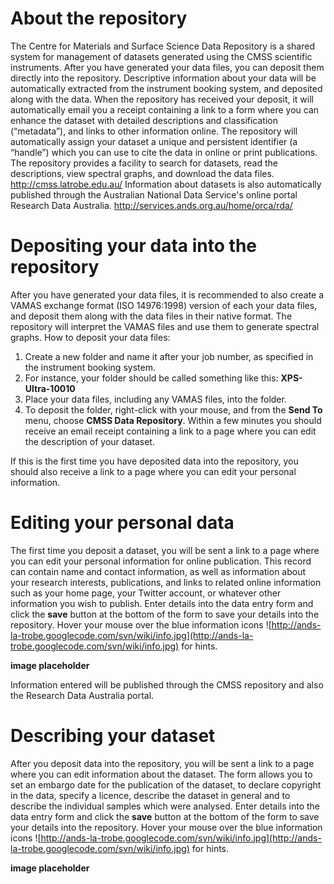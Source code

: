 # About the repository #

The Centre for Materials and Surface Science Data Repository is a shared system for management of datasets generated using the CMSS scientific instruments.
After you have generated your data files, you can deposit them directly into the repository. Descriptive information about your data will be automatically extracted from the instrument booking system, and deposited along with the data. When the repository has received your deposit, it will automatically email you a receipt containing a link to a form where you can enhance the dataset with detailed descriptions and classification (“metadata”), and links to other information online.
The repository will automatically assign your dataset a unique and persistent identifier (a “handle”) which you can use to cite the data in online or print publications.
The repository provides a facility to search for datasets, read the descriptions, view spectral graphs, and download the data files. http://cmss.latrobe.edu.au/
Information about datasets is also automatically published through the Australian National Data Service's online portal Research Data Australia. http://services.ands.org.au/home/orca/rda/

# Depositing your data into the repository #

After you have generated your data files, it is recommended to also create a VAMAS exchange format (ISO 14976:1998) version of each your data files, and deposit them along with the data files in their native format. The repository will interpret the VAMAS files and use them to generate spectral graphs.
How to deposit your data files:
  1. Create a new folder and name it after your job number, as specified in the instrument booking system.
  1. For instance, your folder should be called something like this: **XPS-Ultra-10010**
  1. Place your data files, including any VAMAS files, into the folder.
  1. To deposit the folder, right-click with your mouse, and from the **Send To** menu, choose **CMSS Data Repository**.
Within a few minutes you should receive an email receipt containing a link to a page where you can edit the description of your dataset.

If this is the first time you have deposited data into the repository,
you should also receive a link to a page where you can edit your
personal information.

# Editing your personal data #

The first time you deposit a dataset, you will be sent a link to a page where you can edit your personal information for online publication.
This record can contain name and contact information, as well as information about your research interests, publications, and links to related online information such as your home page, your Twitter account, or whatever other information you wish to publish.
Enter details into the data entry form and click the **save** button at the bottom of the form to save your details into the repository.
Hover your mouse over the blue information icons ![http://ands-la-trobe.googlecode.com/svn/wiki/info.jpg](http://ands-la-trobe.googlecode.com/svn/wiki/info.jpg)  for hints.

**image placeholder**

Information entered will be published through the CMSS repository and also the Research Data Australia portal.

# Describing your dataset #

After you deposit data into the repository, you will be sent a link to a page where you can edit information about the dataset.
The form allows you to set an embargo date for the publication of the dataset, to declare copyright in the data, specify a licence, describe the dataset in general and to describe the individual samples which were analysed.
Enter details into the data entry form and click the **save** button at the bottom of the form to save your details into the repository.
Hover your mouse over the blue information icons  ![http://ands-la-trobe.googlecode.com/svn/wiki/info.jpg](http://ands-la-trobe.googlecode.com/svn/wiki/info.jpg) for hints.

**image placeholder**